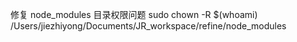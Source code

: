 修复 node_modules 目录权限问题
sudo chown -R $(whoami) /Users/jiezhiyong/Documents/JR_workspace/refine/node_modules